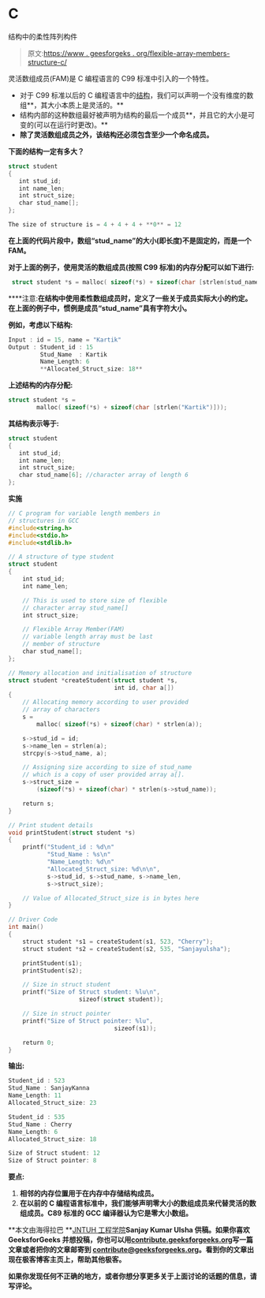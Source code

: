 # C

结构中的柔性阵列构件

> 原文:[https://www . geesforgeks . org/flexible-array-members-structure-c/](https://www.geeksforgeeks.org/flexible-array-members-structure-c/)

灵活数组成员(FAM)是 C 编程语言的 C99 标准中引入的一个特性。

*   对于 C99 标准以后的 C 编程语言中的[结构](https://www.geeksforgeeks.org/structures-c/)，我们可以声明一个没有维度的数组**，其大小本质上是灵活的。**
*   结构内部的这种数组最好被声明为结构的最后一个成员**，并且它的大小是可变的(可以在运行时更改)。**
*   **除了灵活数组成员之外，该结构还必须包含至少一个命名成员。**

****下面的结构一定有多大？****

```cpp
struct student
{
   int stud_id;
   int name_len;
   int struct_size;
   char stud_name[];
};
```

```cpp
The size of structure is = 4 + 4 + 4 + **0** = 12
```

**在上面的代码片段中，数组“stud_name”的大小(即长度)不是固定的，而是一个 FAM。**

**对于上面的例子，使用灵活的数组成员(按照 C99 标准)的内存分配可以如下进行:**

```cpp
 struct student *s = malloc( sizeof(*s) + sizeof(char [strlen(stud_name)])  ); 
```

****注意:**在结构中使用柔性数组成员时，定义了一些关于成员实际大小的约定。
在上面的例子中，惯例是成员“stud_name”具有字符大小。**

****例如，考虑以下结构:****

```cpp
Input : id = 15, name = "Kartik" 
Output : Student_id : 15
         Stud_Name  : Kartik
         Name_Length: 6
         **Allocated_Struct_size: 18** 
```

****上述结构的内存分配:****

```cpp
struct student *s = 
        malloc( sizeof(*s) + sizeof(char [strlen("Kartik")])); 
```

**其结构表示等于:**

```cpp
struct student
{
   int stud_id;
   int name_len;
   int struct_size;
   char stud_name[6]; //character array of length 6
};
```

****实施****

```cpp
// C program for variable length members in
// structures in GCC
#include<string.h>
#include<stdio.h>
#include<stdlib.h>

// A structure of type student
struct student
{
    int stud_id;
    int name_len;

    // This is used to store size of flexible
    // character array stud_name[]
    int struct_size;

    // Flexible Array Member(FAM)
    // variable length array must be last
    // member of structure
    char stud_name[];
};

// Memory allocation and initialisation of structure
struct student *createStudent(struct student *s,
                              int id, char a[])
{
    // Allocating memory according to user provided
    // array of characters
    s =
        malloc( sizeof(*s) + sizeof(char) * strlen(a));

    s->stud_id = id;
    s->name_len = strlen(a);
    strcpy(s->stud_name, a);

    // Assigning size according to size of stud_name
    // which is a copy of user provided array a[].
    s->struct_size =
        (sizeof(*s) + sizeof(char) * strlen(s->stud_name));

    return s;
}

// Print student details
void printStudent(struct student *s)
{
    printf("Student_id : %d\n"
           "Stud_Name : %s\n"
           "Name_Length: %d\n"
           "Allocated_Struct_size: %d\n\n",
           s->stud_id, s->stud_name, s->name_len,
           s->struct_size);

    // Value of Allocated_Struct_size is in bytes here
}

// Driver Code
int main()
{
    struct student *s1 = createStudent(s1, 523, "Cherry");
    struct student *s2 = createStudent(s2, 535, "Sanjayulsha");

    printStudent(s1);
    printStudent(s2);

    // Size in struct student
    printf("Size of Struct student: %lu\n",
                    sizeof(struct student));

    // Size in struct pointer
    printf("Size of Struct pointer: %lu",
                              sizeof(s1));

    return 0;
}
```

**输出:**

```cpp
Student_id : 523
Stud_Name : SanjayKanna
Name_Length: 11
Allocated_Struct_size: 23

Student_id : 535
Stud_Name : Cherry
Name_Length: 6
Allocated_Struct_size: 18

Size of Struct student: 12
Size of Struct pointer: 8 
```

****要点:****

1.  **相邻的内存位置用于在内存中存储结构成员。**
2.  **在以前的 C 编程语言标准中，我们能够声明零大小的数组成员来代替灵活的数组成员。C89 标准的 GCC 编译器认为它是零大小数组。**

**本文由海得拉巴 **[JNTUH 工程学院](http://jntuhceh.ac.in/)**Sanjay Kumar Ulsha 供稿。如果你喜欢 GeeksforGeeks 并想投稿，你也可以用[contribute.geeksforgeeks.org](http://contribute.geeksforgeeks.org)写一篇文章或者把你的文章邮寄到 contribute@geeksforgeeks.org。看到你的文章出现在极客博客主页上，帮助其他极客。**

**如果你发现任何不正确的地方，或者你想分享更多关于上面讨论的话题的信息，请写评论。**